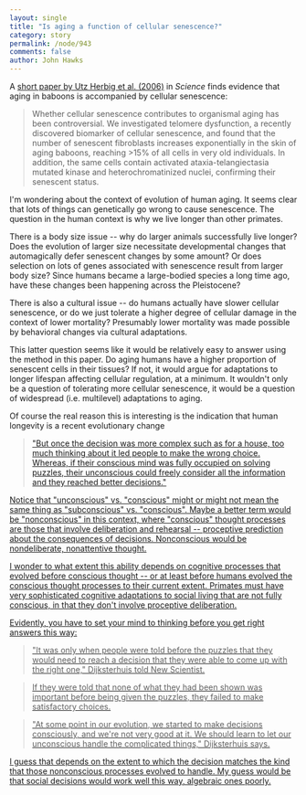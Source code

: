 ```yaml
---
layout: single 
title: "Is aging a function of cellular senescence?" 
category: story
permalink: /node/943
comments: false 
author: John Hawks 
---
```



<p>
A <a href="http://dx.doi.org/10.1126/science.1122446">short paper by Utz Herbig et al. (2006)</a> in <i>Science</i> finds evidence that aging in baboons is accompanied by cellular senescence: 
</p>

<blockquote>Whether cellular senescence contributes to organismal aging has been controversial. We investigated telomere dysfunction, a recently discovered biomarker of cellular senescence, and found that the number of senescent fibroblasts increases exponentially in the skin of aging baboons, reaching >15% of all cells in very old individuals. In addition, the same cells contain activated ataxia-telangiectasia mutated kinase and heterochromatinized nuclei, confirming their senescent status.</blockquote>

<p>
I'm wondering about the context of evolution of human aging. It seems clear that lots of things can genetically go wrong to cause senescence. The question in the human context is why we live longer than other primates. 
</p>

<p>
There is a body size issue -- why do larger animals successfully live longer? Does the evolution of larger size necessitate developmental changes that automagically defer senescent changes by some amount? Or does selection on lots of genes associated with senescence result from larger body size? Since humans became a large-bodied species a long time ago, have these changes been happening across the Pleistocene? 
</p>

<p>
There is also a cultural issue -- do humans actually have slower cellular senescence, or do we just tolerate a higher degree of cellular damage in the context of lower mortality? Presumably lower mortality was made possible by behavioral changes via cultural adaptations. 
</p>

<p>
This latter question seems like it would be relatively easy to answer using the method in this paper. Do aging humans have a higher proportion of senescent cells in their tissues? If not, it would argue for adaptations to longer lifespan affecting cellular regulation, at a minimum. It wouldn't only be a question of tolerating more cellular senescence, it would be a question of widespread (i.e. multilevel) adaptations to aging. 
</p>

<p>
Of course the real reason this is interesting is the indication that human longevity is a recent evolutionary change <a href="http://www.pnas.org



































































































































































































































































































































































































































































































































































































































































































































































































































































































































































































































































































































































































































































































































































































































































































































































































































































































































































































































































































































































































































































































































































































































































































































































































































































































































































































































































































































































































































































































































































































































































































































































































































































































































































































































































































































































































































































































































































































































































































































































































































































































































































































































































































































































































































































































































































































































































































































































































































































































































































































































































































































































































































































































































































































































































































































































































































































































































































































































































































































































































































































































































































































































































































































































































































































































































































































































































































































































































































































































































































































































































































































































































































































































































































































































































































































































































































































































































































































































































































































































































































































































































































































































































































































































































































































































































































































































































































































































































































































































































































































































































































































































































































































































































































































































































































































































































































































































































































































































































































































































































































































































































































































































































































































































































































































































































































































































































































































































































































































































































































































































































































































































































































































































































































































































































































































































































































































































































































































































































































































































































































































































































































































































































































































































































































































































































































































































































































































































































































































































































































































































































































































































































































































































































































































































































































































































































































































































































































































































































































































































































































































































































































































































































































































































































































































































































































































































































































































































































































































































































































































































































































































































































































































































































































































































































































































































































































































































































































































































































































































































































































































































































































































































































































































































































































































































































































































































































































































































































































































































































































































































































































































































































































































































































































































































































































































































































































































































































































































































































































































































































































































































































































































































































































































































































































































































































































































































































































































































































































































































































































































































































































































































































































































































































































































































































































































































































































































































































































































































































































































































































































































































































































































































































































































































































































































































































































































































































































































































































































































































































































































































































































































































































































































































































































































































































































































































































































































































































































































































































































































































































































































































































































































































































































































































































































































































































































































































































































































































































































































































































































































































































































































































































































































































































































































































































































































































































































































































































































































































































































































































































































































































































































































































































































































































































































































































































































































































































































































































































































































































































































































































































































































































































































































































































































































































































































































































































































































































































































































































































































































































































































































































































































































































































































































































































































































































































































































































































































































































































































































































































































































































































































































































































































































































































































































































































































































































































































































































































































































































































































































































































































































































































































































































































































































































































































































































































































































































































































































































































































































































































































































































































































































































































































































































































































































































































































































































































































































































































































































































































































































































































































































































































































































































































































































































































































































































































































































































































































































































































































































































































































































































































































































































































































































































































































































































































































































































































































































































































































































































































































































































































































































































































































































































































































































































































































































































































































































































































































































































































































































































































































































































































































































































































































































































































































































































































































































































































































































































































































































































































































































































































































































































































































































































































































































































































































































































































































































































































































































































































































































































































































































































































































































































































































































































































































































































































































































































































































































































































































































































































































































































































































































































































































































































































































































































































































































































































































































































































































































































































































































































































































































































































































































































































































































































































































































































































































































































































































































































































































































































































































































































































































































































































































































































































































































































































































































































































































































































































































































































































































































































































































































































































































































































































































































































































































































































































































































































































































































































































































































































































































































































































































































































































































































































































































































































































































































































































































































































































































































































































































































































































































































































































































































































































































































































































































































































































































































































































































































































































































































































































































































































































































































































































































































































































































































































































































































































































































































































































































































































































































































































































































































































































































































































































































































































































































































































































































































































































































































































































































































































































































































































































































































































































































































































































































































































































































































































































































































































































































































































































































































































































































































































































































































































































































































































































































































































































































































































































































































































































































































































































































































































































































































































































































































































































































































































































































































































































































































































































































































































































































































































































































































































































































































































































































































































































































































































































































































































































































































































































































































































































































































































































































































































































































































































































































































































































































































































































































































































































































































































































































































































































































































































































































































































































































































































































































































































































































































































































































































































































































































































































































































































































































































































































































































































































































































































































































































































































































































































































































































































































































































































































































































































































































































































































































































































































































































































































































































































































































































































































































































































































































































































































































































































































































































































































































































































































































































































































































































































































































































































































































































































































































































































































































































































































































































































































































































































































































































































































































































































































































































































































































































































































































































































































































































































































































































































































































































































































































































































































































































































































































































































































































































































































































































































































































































































































































































































































































































































































































































































































































































































































































































































































































































































































































































































































































































































































































































































































































































































































































































































































































































































































































































































































































































































































































































































































































































































































































































































































































































































































































































































































































































































































































































































































































































































































































































































































































































































































































































































































































































































































































































































































































































































































































































































































































































































































































































































































































































































































































































































































































































































































































































































































































































































































































































































































































































































































































































































































































































































































































































































































































































































































































































































































































































































































































































































































































































































































































































































































































































































































































































































































































































































































































































































































































































































































































































































































































































































































































































































































































































































































































































































































































































































































































































































































































































































































































































































































































































































































































































































































































































































































































































































































































































































































































































































































































































































































































































































































































































































































































































































































































































































































































































































































































































































































































































































































































































































































































































































































































































































































































































































































































































































































































































































































































































































































































































































































































































































































































































































































































































































































































































































































































































































































































































































































































































































































































































































































































































































































































































































































































































































































































































































































































































































































































































































































































































































































































































































































































































































































































































































































































































































































































































































































































































































































































































































































































































































































































































































































































































































































































































































































































































































































































































































































































































































































































































































































































































































































































































































































































































































































































































































































































































































































































































































































































































































































































































































































































































































































































































































































































































































































































































































































































































































































































































































































































































































































































































































































































































































































































































































































































































































































































































































































































































































































































































































































































































































































































































































































































































































































































































































































































































































































































































































































































































































































































































































































































































































































































































































































































































































































































































































































































































































































































































































































































































































































































































































































































































































































































































































































































































































































































































































































































































































































































































































































































































































































































































































































































































































































































































































































































































































































































































































































































































































































































































































































































































































































































































































































































































































































































































































































































































































































































































































































































































































































































































































































































































































































































































































































































































































































































































































































































































































































































































































































































































































































































































































































































































































































































































































































































































































































































































































































































































































































































































































































































































































































































































































































































































































































































































































































































































































































































































































































































































































































































































































































































































































































































































































































































































































































































































































































































































































































































































































































































































































































































































































































































































































































































































































































































































































































































































































































































































































































































































































































































































































































































































































































































































































































































































































































































































































































































































































































































































































































































































































































































































































































































































































































































































































































































































































































































































































































































































































































































































































































































































































































































































































































































































































































































































































































































































































































































































































































































































































































































































































































































































































































































































































































































































































































































































































































































































































































































































































































































































































































































































































































































































































































































































































































































































































































































































































































































































































































































































































































































































































































































































































































































































































































































































































































































































































































































































































































































































































































































































































































































































































































































































































































































































































































































































































































































































































































































































































































































































































































































































































































































































































































































































































































































































































































































































































































































































































































































































































































































































































































































































































































































































































































































































































































































































































































































































































































































































































































































































































































































































































































































































































































































































































































































































































































































































































































































































































































































































































































































































































































































































































































































































































































































































































































































































































































































































































































































































































































































































































































































































































































































































































































































































































































































































































































































































































































































































































































































































































































































































































































































































































































































































































































































































































































































































































































































































































































































































































































































































































































































































































































































































































































































































































































































































































































































































































































































































































































































































































































































































































































































































































































































































































































































































































































































































































































































































































































































































































































































































































































































































































































































































































































































































































































































































































































































































































































































































































































































































































































































































































































































































































































































































































































































































































































































































































































































































































































































































































































































































































































































































































































































































































































































































































































































































































































































































































































































































































































































































































































































































































































































































































































































































































































































































































































































































































































































































































































































































































































































































































































































































































































































































































































































































































































































































































































































































































































































































































































































































































































































































































































































































































































































































































































































































































































































































































































































































































































































































































































































































































































































































































































































































































































































































































































































































































































































































































































































































































































































































































































































































































































































































































































































































































































































































































































































































































































































































































































































































































































































































































































































































































































































































































































































































































































































































































































































































































































































































































































































































































































































































































































































































































































































































































































































































































































































































































































































































































































































































































































































































































































































































































































































































































































































































































































































































































































































































































































































































































































































































































































































































































































































































































































































































































































































































































































































































































































































































































































































































































































































































































































































































































































































































































































































































































































































































































































































































































































































































































































































































































































































































































































































































































































































































































































































































































































































































































































































































































































































































































































































































































































































































































































































































































































































































































































































































































































































































































































































































































































































































































































































































































































































































































































































































































































































































































































































































































































































































































































































































































































































































































































































































































































































































































































































































































































































































































































































































































































































































































































































































































































































































































































































































































































































































































































































































































































































































































































































































































































































































































































































































































































































































































































































































































































































metic. At the end of the puzzle session, the participants were asked to make a snap decision about the products.</blockquote>

<blockquote>"We found that when the choice was for something simple, such as purchasing oven gloves or shampoo, people made better decisions - ones that they remained happy with - if they consciously deliberated over the information," says Dijksterhuis.</blockquote>

<blockquote>"But once the decision was more complex such as for a house, too much thinking about it led people to make the wrong choice. Whereas, if their conscious mind was fully occupied on solving puzzles, their unconscious could freely consider all the information and they reached better decisions."</blockquote>

<p>
Notice that "unconscious" vs. "conscious" might or might not mean the same thing as "subconscious" vs. "conscious". Maybe a better term would be "nonconscious" in this context, where "conscious" thought processes are those that involve deliberation and rehearsal -- proceptive prediction about the consequences of decisions. Nonconscious would be nondeliberate, nonattentive thought. 
</p>

<p>
I wonder to what extent this ability depends on cognitive processes that evolved before conscious thought -- or at least before humans evolved the conscious thought processes to their current extent. Primates must have very sophisticated cognitive adaptations to social living that are not fully conscious, in that they don't involve proceptive deliberation. 
</p>

<p>
Evidently, you have to set your mind to thinking before you get right answers this way: 
</p>

<blockquote>"It was only when people were told before the puzzles that they would need to reach a decision that they were able to come up with the right one," Dijksterhuis told New Scientist.</blockquote>

<blockquote>If they were told that none of what they had been shown was important before being given the puzzles, they failed to make satisfactory choices.</blockquote>

<blockquote>"At some point in our evolution, we started to make decisions consciously, and we're not very good at it. We should learn to let our unconscious handle the complicated things," Dijksterhuis says.</blockquote>

<p>
I guess that depends on the extent to which the decision matches the kind that those nonconscious processes evolved to handle. My guess would be that social decisions would work well this way, algebraic ones poorly. 
</p>

